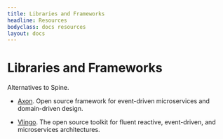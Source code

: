 ```yaml
---
title: Libraries and Frameworks
headline: Resources
bodyclass: docs resources
layout: docs
---
```


# Libraries and Frameworks

Alternatives to Spine.

- [Axon](https://axoniq.io/).
Open source framework for event-driven microservices and domain-driven design.

- [Vlingo](https://vlingo.io/).
The open source toolkit for fluent reactive, event-driven, and microservices architectures.
